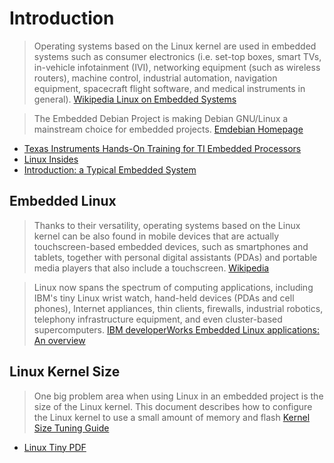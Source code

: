 # Introduction

> Operating systems based on the Linux kernel are used in embedded systems such as consumer electronics (i.e. set-top boxes, smart TVs, in-vehicle infotainment (IVI), networking equipment (such as wireless routers), machine control, industrial automation, navigation equipment, spacecraft flight software, and medical instruments in general). [Wikipedia Linux on Embedded Systems](https://en.wikipedia.org/wiki/Linux_on_embedded_systems)

> The Embedded Debian Project is making Debian GNU/Linux a mainstream choice for embedded projects. [Emdebian Homepage](http://www.emdebian.org/)

- [Texas Instruments Hands-On Training for TI Embedded Processors](http://processors.wiki.ti.com/index.php/Hands-On_Training_for_TI_Embedded_Processors)
- [Linux Insides](https://www.gitbook.com/book/0xax/linux-insides/details)
- [Introduction: a Typical Embedded System](http://www.linuxjournal.com/magazine/introduction-typical-embedded-system)

## Embedded Linux

> Thanks to their versatility, operating systems based on the Linux kernel can be also found in mobile devices that are actually touchscreen-based embedded devices, such as smartphones and tablets, together with personal digital assistants (PDAs) and portable media players that also include a touchscreen. [Wikipedia](https://en.wikipedia.org/wiki/Linux_on_embedded_systems)

> Linux now spans the spectrum of computing applications, including IBM's tiny Linux wrist watch, hand-held devices (PDAs and cell phones), Internet appliances, thin clients, firewalls, industrial robotics, telephony infrastructure equipment, and even cluster-based supercomputers. [IBM developerWorks Embedded Linux applications: An overview](http://www.ibm.com/developerworks/library/l-embl/)

## Linux Kernel Size

> One big problem area when using Linux in an embedded project is the size of the Linux kernel. This document describes how to configure the Linux kernel to use a small amount of memory and flash [Kernel Size Tuning Guide](http://elinux.org/Kernel_Size_Tuning_Guide)

- [Linux Tiny PDF](http://elinux.org/images/7/72/Linux_tiny.pdf)
